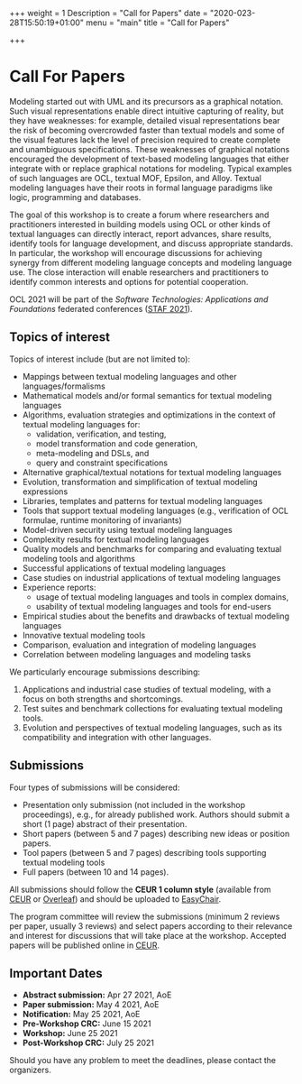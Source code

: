 +++
weight = 1
Description = "Call for Papers"
date = "2020-023-28T15:50:19+01:00"
menu = "main"
title = "Call for Papers"


+++


# Call For Papers

Modeling started out with UML and its precursors as a graphical notation.
Such visual representations enable direct intuitive capturing of reality,
but they have weaknesses: for example, detailed visual representations bear
the risk of becoming overcrowded faster than textual models and some of
the visual features lack the level of precision required to create complete
and unambiguous specifications. These weaknesses of graphical notations
encouraged the development of text-based modeling languages that either
integrate with or replace graphical notations for modeling. Typical examples
of such languages are OCL, textual MOF, Epsilon, and Alloy. Textual
modeling languages have their roots in formal language paradigms like logic,
programming and databases.

The goal of this workshop is to create a forum where researchers and practitioners
interested in building models using OCL or other kinds of textual
languages can directly interact, report advances, share results, identify tools
for language development, and discuss appropriate standards. In particular,
the workshop will encourage discussions for achieving synergy from different
modeling language concepts and modeling language use. The close interaction
will enable researchers and practitioners to identify common interests
and options for potential cooperation.

OCL 2021 will be part of the *Software Technologies: Applications and Foundations* 
federated conferences ([STAF 2021](https://staf2021.hvl.no/)).

## Topics of interest

Topics of interest include (but are not limited to):

- Mappings between textual modeling languages and other languages/formalisms
- Mathematical models and/or formal semantics for textual modeling languages
- Algorithms, evaluation strategies and optimizations in the context
  of textual modeling languages for:
  - validation, verification, and testing,
  - model transformation and code generation,
  - meta-modeling and DSLs, and
  - query and constraint specifications
- Alternative graphical/textual notations for textual modeling languages
- Evolution, transformation and simplification of textual modeling
  expressions
- Libraries, templates and patterns for textual modeling languages
- Tools that support textual modeling languages (e.g., verification of
  OCL formulae, runtime monitoring of invariants)
- Model-driven security using textual modeling languages 
- Complexity results for textual modeling languages
- Quality models and benchmarks for comparing and evaluating
  textual modeling tools and algorithms
- Successful applications of textual modeling languages
- Case studies on industrial applications of textual modeling languages
- Experience reports:
  - usage of textual modeling languages and tools in complex domains,
  - usability of textual modeling languages and tools for end-users
- Empirical studies about the benefits and drawbacks of textual modeling
  languages
- Innovative textual modeling tools
- Comparison, evaluation and integration of modeling languages
- Correlation between modeling languages and modeling tasks


We particularly encourage submissions describing:
1. Applications and industrial case studies of textual modeling, with 
a focus on both strengths and shortcomings.
2. Test suites and benchmark collections for evaluating textual 
modeling tools.
3. Evolution and perspectives of textual modeling languages, such as 
its compatibility and integration with other languages.


## Submissions

Four types of submissions will be considered:

* Presentation only submission (not included in the workshop
  proceedings), e.g., for already published work. Authors should
  submit a short (1 page) abstract of their presentation.
* Short papers (between 5 and 7 pages) describing new ideas or
  position papers.
* Tool papers (between 5 and 7 pages) describing tools supporting
  textual modeling tools
* Full papers (between 10 and 14 pages).

All submissions should follow the **CEUR 1 column style** 
(available from [CEUR](http://ceur-ws.org/Vol-XXX/CEURART.zip) or 
[Overleaf](https://www.overleaf.com/latex/templates/template-for-submissions-to-ceur-workshop-proceedings-ceur-ws-dot-org/hpvjjzhjxzjk)) 
and should be uploaded to [EasyChair](https://easychair.org/conferences/?conf=ocl2021).

The program committee will review the submissions (minimum 2 reviews
per paper, usually 3 reviews) and select papers according to their
relevance and interest for discussions that will take place at the
workshop. Accepted papers will be published online in
[CEUR](http://www.ceur-ws.org).

## Important Dates

- **Abstract submission:**     Apr 27 2021, AoE 
- **Paper submission:**        May 4 2021, AoE 
- **Notification:**            May 25 2021, AoE
- **Pre-Workshop CRC:**        June 15 2021  
- **Workshop:**                June 25 2021 
- **Post-Workshop CRC:**       July 25 2021  

Should you have any problem to meet the deadlines, please contact the organizers.
